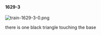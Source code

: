 #### 1629-3
![train-1629-3-0.png](https://github.com/lil-lab/nlvr/raw/master/nlvr/train/images/8/train-1629-3-0.png "train-1629-3-0.png")

there is one black triangle touching the base